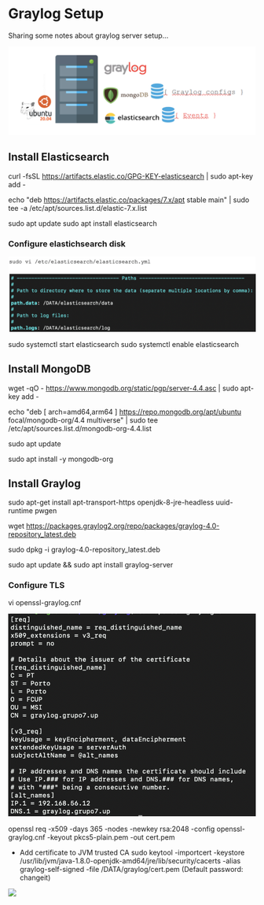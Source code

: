 # Graylog Setup
Sharing some notes about graylog server setup...

![](graylog-server.png)

## Install Elasticsearch

curl -fsSL https://artifacts.elastic.co/GPG-KEY-elasticsearch | sudo apt-key add -

echo "deb https://artifacts.elastic.co/packages/7.x/apt stable main" | sudo tee -a /etc/apt/sources.list.d/elastic-7.x.list

sudo apt update
sudo apt install elasticsearch

### Configure elastichsearch disk

![](disk-elasticsearch.png)


sudo systemctl start elasticsearch
sudo systemctl enable elasticsearch
 
## Install MongoDB

wget -qO - https://www.mongodb.org/static/pgp/server-4.4.asc | sudo apt-key add -

echo "deb [ arch=amd64,arm64 ] https://repo.mongodb.org/apt/ubuntu focal/mongodb-org/4.4 multiverse" | sudo tee /etc/apt/sources.list.d/mongodb-org-4.4.list

sudo apt update

sudo apt install -y mongodb-org


## Install Graylog

sudo apt-get install apt-transport-https openjdk-8-jre-headless uuid-runtime pwgen

wget https://packages.graylog2.org/repo/packages/graylog-4.0-repository_latest.deb

sudo dpkg -i graylog-4.0-repository_latest.deb

sudo apt update && sudo apt install graylog-server


### Configure TLS
vi openssl-graylog.cnf

![](openssl-graylog.png)


openssl req -x509 -days 365 -nodes -newkey rsa:2048 -config openssl-graylog.cnf -keyout pkcs5-plain.pem -out cert.pem

* Add certificate to JVM trusted CA
sudo keytool -importcert -keystore /usr/lib/jvm/java-1.8.0-openjdk-amd64/jre/lib/security/cacerts -alias graylog-self-signed -file /DATA/graylog/cert.pem 
(Default password: changeit)


![](tls-graylog.png)
